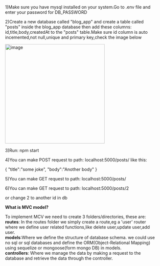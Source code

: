 1)Make sure you have mysql installed on your system.Go to .env file and enter your password for DB_PASSWORD

2)Create a new database called "blog_app" and create a table called "posts" inside the blog_app database then add these columns: id,title,body,createdAt to the "posts" table.Make sure id column is auto incemented,not null,unique and primary key,check the image below

<img width="325" alt="image" src="https://user-images.githubusercontent.com/40856827/194728812-d15e9ad5-f646-4394-a885-d02a06bccafc.png">


3)Run: npm start

4)You can make POST request to path: localhost:5000/posts/ like this:

{
    "title":"some joke",
    "body":"Another body"
}

5)You can make GET request to path: localhost:5000/posts/

6)You can make GET request to path: localhost:5000/posts/2

or change 2 to another id in db

**What is MVC model?**

To implement MCV we need to create 3 folders/directories, these are:<br />
**routes**: In the routes folder we simply create a route,eg a 'user' router where we define user related functions,like delete user,update user,add user.<br />
**models**:Where we define the structure of database schema. we could use no sql or sql databases and define the ORM(Object-Relational Mapping) using sequelize or mongoose(form mongo DB) in models.<br />
**controllers**: Where we manage the data by making a request to the database and retrieve the data through the controller.<br />

